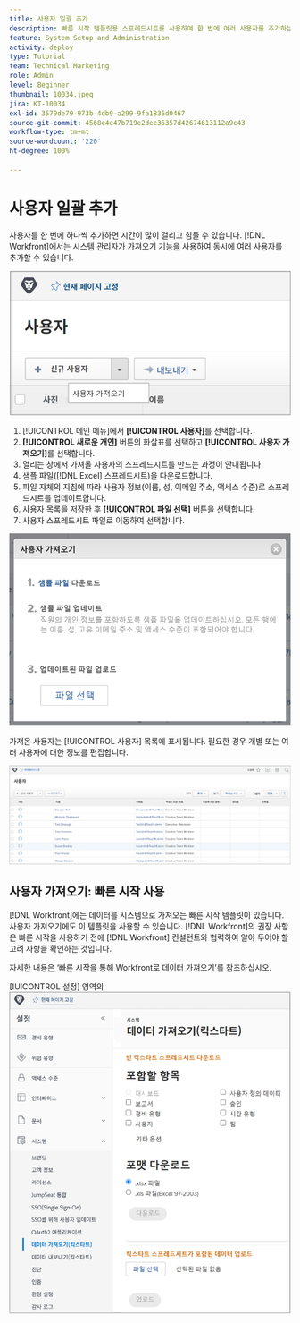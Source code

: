 ```yaml
---
title: 사용자 일괄 추가
description: 빠른 시작 템플릿용 스프레드시트를 사용하여 한 번에 여러 사용자를 추가하는 방법을 알아봅니다.
feature: System Setup and Administration
activity: deploy
type: Tutorial
team: Technical Marketing
role: Admin
level: Beginner
thumbnail: 10034.jpeg
jira: KT-10034
exl-id: 3579de79-973b-4db9-a299-9fa1836d0467
source-git-commit: 4568e4e47b719e2dee35357d42674613112a9c43
workflow-type: tm+mt
source-wordcount: '220'
ht-degree: 100%

---
```


# 사용자 일괄 추가

사용자를 한 번에 하나씩 추가하면 시간이 많이 걸리고 힘들 수 있습니다. [!DNL Workfront]에서는 시스템 관리자가 가져오기 기능을 사용하여 동시에 여러 사용자를 추가할 수 있습니다.

![[!UICONTROL 사용자 가져오기] 메뉴 옵션](assets/admin-fund-adding-users-5.png)

1. [!UICONTROL 메인 메뉴]에서 **[!UICONTROL 사용자]**&#x200B;를 선택합니다.
1. **[!UICONTROL 새로운 개인]** 버튼의 화살표를 선택하고 **[!UICONTROL 사용자 가져오기]**&#x200B;를 선택합니다.
1. 열리는 창에서 가져올 사용자의 스프레드시트를 만드는 과정이 안내됩니다.
1. 샘플 파일([!DNL Excel] 스프레드시트)을 다운로드합니다.
1. 파일 자체의 지침에 따라 사용자 정보(이름, 성, 이메일 주소, 액세스 수준)로 스프레드시트를 업데이트합니다.
1. 사용자 목록을 저장한 후 **[!UICONTROL 파일 선택]** 버튼을 선택합니다.
1. 사용자 스프레드시트 파일로 이동하여 선택합니다.

![사용자 가져오기 창](assets/admin-fund-adding-users-6.png)

가져온 사용자는 [!UICONTROL 사용자] 목록에 표시됩니다. 필요한 경우 개별 또는 여러 사용자에 대한 정보를 편집합니다.

![사용자 목록](assets/admin-fund-adding-users-7.png)

## 사용자 가져오기: 빠른 시작 사용

[!DNL Workfront]에는 데이터를 시스템으로 가져오는 빠른 시작 템플릿이 있습니다. 사용자 가져오기에도 이 템플릿을 사용할 수 있습니다. [!DNL Workfront]의 권장 사항은 빠른 시작을 사용하기 전에 [!DNL Workfront] 컨설턴트와 협력하여 알아 두어야 할 고려 사항을 확인하는 것입니다.

<!--
paragraph below needs URL to article
-->

자세한 내용은 ‘빠른 시작을 통해 Workfront로 데이터 가져오기’를 참조하십시오.

[!UICONTROL 설정] 영역의 ![[!UICONTROL 데이터 가져오기]&#x200B;([!UICONTROL  빠른 시작]) 창](assets/admin-fund-adding-users-8.png)

<!--
Learn more URLs
Import users
Import data into Workfront via Kick-Starts
-->
